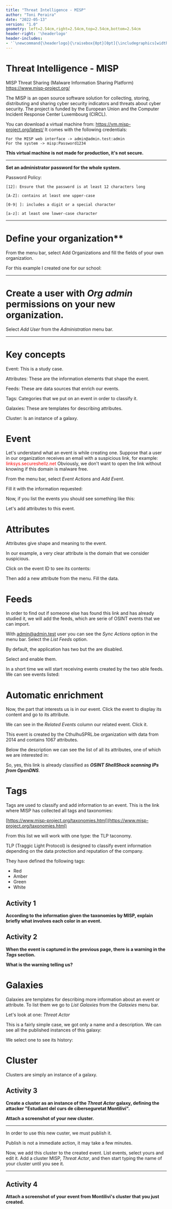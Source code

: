 ```yaml
---
title: "Threat Intelligence - MISP"
author: "Toni Peraira"
date: "2022-05-13"
version: "1.0"
geometry: left=2.54cm,right=2.54cm,top=2.54cm,bottom=2.54cm
header-right: '\headerlogo'
header-includes:
- '`\newcommand{\headerlogo}{\raisebox{0pt}[0pt]{\includegraphics[width=3cm]{../../institut_montilivi.png}}}`{=latex}'
---
```


<!--
pandoc README.md -o Toni_Peraira_Threat_Intelligence_MISP.pdf --from markdown --template eisvogel --listings --pdf-engine=xelatex
-->

Threat Intelligence - MISP
==========================


MISP Threat Sharing (Malware Information Sharing Platform)
https://www.misp-project.org/

The MISP is an open source software solution for collecting, storing, distributing and sharing cyber
security indicators and threats about cyber security. The project is funded by the European Union and the Computer Incident Response Center Luxembourg (CIRCL).

You can download a virtual machine from: https://vm.misp-project.org/latest/
It comes with the following credentials:

```
For the MISP web interface -> admin@admin.test:admin
For the system -> misp:Password1234
```

**This virtual machine is not made for production, it's not secure.**

---

**Set an administrator password for the whole system.**

Password Policy:

    [12]: Ensure that the password is at least 12 characters long

    [A-Z]: contains at least one upper-case

    [0-9| ]: includes a digit or a special character

    [a-z]: at least one lower-case character

---

# Define your organization**

From the menu bar, select Add Organizations and fill the fields of your own organization.

For this example I created one for our school:

---

# Create a user with *Org admin* permissions on your new organization.

Select *Add User* from the *Administration* menu bar.

---

# Key concepts

Event: This is a study case.

Attributes: These are the information elements that shape the event.

Feeds: These are data sources that enrich our events.

Tags: Categories that we put on an event in order to classify it.

Galaxies: These are templates for describing attributes.

Cluster: Is an instance of a galaxy.


# Event


Let's understand what an event is while creating one. Suppose that a user in our organization receives an email with a suspicious link, for example: <span style="color: red;">linksys.secureshellz.net</span>
Obviously, we don't want to open the link without knowing if this domain is malware free.

From the menu bar, select *Event Actions* and *Add Event*.

Fill it with the information requested:

Now, if you list the events you should see something like this:

Let's add attributes to this event.

# Attributes

Attributes give shape and meaning to the event.

In our example, a very clear attribute is the domain that we consider suspicious.

Click on the event ID to see its contents:


Then add a new attribute from the menu. Fill the data.

# Feeds

In order to find out if someone else has found this link and has already studied it, we will add the feeds, which are serie of OSINT events that we can import.

With admin@admin.test user you can see the *Sync Actions* option in the menu bar. Select the *List Feeds* option.

By default, the application has two but the are disabled.

Select and enable them.

In a short time we will start receiving events created by the two able feeds.
We can see events listed:

# Automatic enrichment

Now, the part that interests us is in our event. Click the event to display its content and go to its attribute.



We can see in the *Related Events* column our related event. Click it.



This event is created by the  CthulhuSPRL.be organization with data from 2014 and contains 1067 attributes.



Below the description we can see the list of all its attributes, one of which we are interested in:


So, yes, this link is already classified as ***OSINT ShellShock scanning IPs from OpenDNS***.


# Tags

Tags are used to classify and add information to an event. This is the link where MISP has collected all tags and taxonomies:

[https://www.misp-project.org/taxonomies.html](https://www.misp-project.org/taxonomies.html)

From this list we will work with one type: the TLP taconomy.

TLP (Traggic Light Protocol) is designed to classify event information depending on the data protection and reputation of the company.

They have defined the following tags:

- Red
- Amber
- Green
- White


## Activity 1

**According to the information given the taxonomies by MISP, explain briefly what involves each color in an event.**

## Activity 2

**When the event is captured in the previous page, there is a warning in the *Tags* section.**

**What is the warning telling us?**

# Galaxies

Galaxies are templates for describing more information about an event or attribute. To list them we go to *List Galaxies* from the *Galaxies* menu bar.



Let's look at one: *Threat Actor*



This is a fairly simple case, we got only a name and a description.
We can see all the published instances of this galaxy:



We select one to see its history:



# Cluster

Clusters are simply an instance of a galaxy.

## Activity 3

**Create a cluster as an instance of the *Threat Actor* galaxy, defining the attacker "Estudiant del curs de ciberseguretat Montilivi".**

**Attach a screenshot of your new cluster.**

---

In order to use this new custer, we must publish it.


Publish is not a immediate action, it may take a few minutes.

Now, we add this cluster to the created event. List events, select yours and edit it. Add a cluster MISP, *Threat Actor*, and then start typing the name of your cluster until you see it.


---

## Activity 4

**Attach a screenshot of your event from Montilivi's cluster that you just created.**